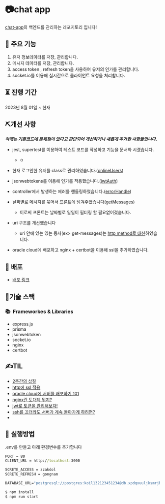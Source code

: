 # 📷chat app

[chat-app](https://github.com/YeonghunKO/chat-app-client/tree/main)의 백엔드를 관리하는 레포지토리 입니다!

## 📢 주요 기능
1. 유저 정보데이터를 저장, 관리합니다.
2. 메시지 데이터를 저장, 관리합니다.
3. access token , refresh token을 사용하여 유저의 인가를 관리합니다.
4. socket.io를 이용해 실시간으로 클라이언트 요청을 처리합니다.

## ⏳ 진행 기간
2023년 8월 01일 ~ 현재

## ⛏개선 사항
_**아래는 기존코드에 문제점이 있다고 판단되어 개선하거나 새롭게 추가한 사항들입니다.**_

* jest, supertest를 이용하여 테스트 코드를 작성하고 기능을 문서화 시켰습니다.
  - ㅇ
* 현재 로그인한 유저를 class로 관리하였습니다.([onlineUsers](https://github.com/YeonghunKO/chat-app-server/blob/master/utils/onlineUser.ts))
* jsonwebtokens를 이용해 인가를 적용했습니다.([jwtAuth](https://github.com/YeonghunKO/chat-app-server/blob/master/middleware/jwtAuth.ts))
* controller에서 발생하는 에러를 핸들링하였습니다.([errorHandle](https://github.com/YeonghunKO/chat-app-server/blob/master/utils/errorHandle.ts))
* 날짜별로 메시지를 묶어서 프론트에 넘겨주었습니다([getMessages](https://github.com/YeonghunKO/chat-app-server/blob/master/controller/MessageController.ts))
   - 이로써 프론트는 날짜별로 일일이 필터링 할 필요없어졌습니다.
* uri 구조를 개선했습니다
   - uri 안에 있는 있는 동사(ex> get-messages)는 [http method로 대신](https://github.com/YeonghunKO/chat-app-server/commit/a64971505fcab61c3c0ea72d71cc178518466e20)하였습니다.
  
* oracle cloud에 배포하고 nginx + certbot을 이용해 ssl을 추가하였습니다. 

## 🚀 배포

- [배포 링크](https://api.chat-app.live)

## 🤖기술 스택

### 📚&nbsp;&nbsp;Frameworkes & Libraries

- express.js
- prisma
- jsonwebtoken
- socket.io
- nginx
- certbot

## ✍️TIL
- [2주간의 삽질](https://velog.io/@yhko1992/%EC%A7%80%EB%82%9C-%ED%95%9C%EB%8B%AC%EA%B0%84-%EC%82%BD%EC%A7%88%EC%9D%98-%EA%B8%B0%EB%A1%9D)
- [http에 ssl 적용](https://velog.io/@yhko1992/http%EC%97%90-ssl%EC%A0%81%EC%9A%A9%ED%95%98%EC%97%AC-https%EB%A1%9C-%EB%A7%8C%EB%93%A4%EC%96%B4%EC%A3%BC%EA%B8%B0)
- [oracle cloud에 서버를 배포하기 101](https://velog.io/@yhko1992/oracle-vc%EC%97%90%EC%84%9C-%ED%8F%AC%ED%8A%B8%EB%A5%BC-%EC%97%B4%EC%96%B4%EC%A3%BC%EA%B3%A0-%EB%B0%A9%ED%99%94%EB%B2%BD-%ED%97%88%EC%9A%A9%ED%95%98%EA%B8%B0)
- [nginx란 도대체 뭐지?](https://velog.io/@yhko1992/nginx%EB%9E%80-%EB%8F%84%EB%8C%80%EC%B2%B4-%EB%AD%90%EC%A7%80)
- [jwt로 토큰을 관리해보자!](https://velog.io/@yhko1992/express%EC%97%90%EC%84%9C-jwt%ED%86%A0%ED%81%B0-%EC%84%B8%ED%8C%85%ED%95%98%EA%B8%B0)
- [ssh를 끄더라도 서버가 계속 돌아가게 하려면?](https://velog.io/@yhko1992/ssh%ED%84%B0%EB%AF%B8%EB%84%90%EC%9D%84-%EA%BB%90%EC%9D%84%EB%95%8C%EB%8F%84-%EC%84%9C%EB%B2%84%EA%B0%80-%EA%B3%84%EC%86%8D-%EB%8F%8C%EC%95%84%EA%B0%80%EA%B2%8C-%ED%95%98%EB%A0%A4%EB%A9%B4)
- 
  

## 🔑 실행방법

.env를 만들고 아래 환경변수를 추가합니다

```cmd
PORT = 80
CLIENT_URL = http://localhost:3000

SCRETE_ACCESS = zzakdol
SCRETE_REFRESH = gongnam

DATABASE_URL="postgresql://postgres:koil132123451234@db.xpdqxuuljksmrjhubmtn.supabase.co:5432/postgres"
```


```cmd
$ npm install
$ npm run start
```
